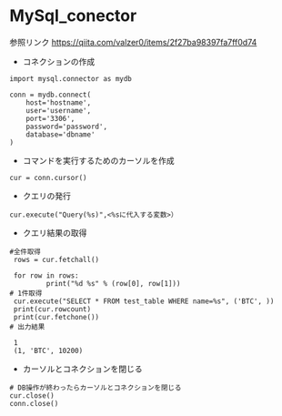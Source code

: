 # MySql_conector
参照リンク
https://qiita.com/valzer0/items/2f27ba98397fa7ff0d74
- コネクションの作成
```
import mysql.connector as mydb

conn = mydb.connect(
    host='hostname',
    user='username',
    port='3306',
    password='password',
    database='dbname'
)
```
- コマンドを実行するためのカーソルを作成
```
cur = conn.cursor()
```

- クエリの発行
```
cur.execute("Query(%s)",<%sに代入する変数>）
```

- クエリ結果の取得
```
#全件取得
 rows = cur.fetchall()

 for row in rows:
         print("%d %s" % (row[0], row[1]))
# 1件取得
 cur.execute("SELECT * FROM test_table WHERE name=%s", ('BTC', ))
 print(cur.rowcount)
 print(cur.fetchone())
# 出力結果

 1
 (1, 'BTC', 10200)

```

- カーソルとコネクションを閉じる
```
# DB操作が終わったらカーソルとコネクションを閉じる
cur.close()
conn.close()
```
